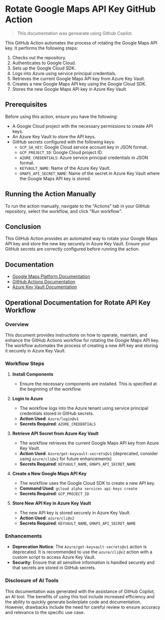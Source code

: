 # Rotate Google Maps API Key GitHub Action

> This documentation was genearate using Github Copilot.

This GitHub Action automates the process of rotating the Google Maps API key. It performs the following steps:

1. Checks out the repository.
2. Authenticates to Google Cloud.
3. Sets up the Google Cloud SDK.
4. Logs into Azure using service principal credentials.
5. Retrieves the current Google Maps API key from Azure Key Vault.
6. Creates a new Google Maps API key using the Google Cloud SDK.
7. Stores the new Google Maps API key in Azure Key Vault.

## Prerequisites

Before using this action, ensure you have the following:

- A Google Cloud project with the necessary permissions to create API keys.
- An Azure Key Vault to store the API keys.
- GitHub secrets configured with the following keys:
  - `GCP_SA_KEY`: Google Cloud service account key in JSON format.
  - `GCP_PROJECT_ID`: Google Cloud project ID.
  - `AZURE_CREDENTIALS`: Azure service principal credentials in JSON format.
  - `KEYVAULT_NAME`: Name of the Azure Key Vault.
  - `GMAPS_API_SECRET_NAME`: Name of the secret in Azure Key Vault where the Google Maps API key is stored.

## Running the Action Manually

To run the action manually, navigate to the "Actions" tab in your GitHub repository, select the workflow, and click "Run workflow".

## Conclusion

This GitHub Action provides an automated way to rotate your Google Maps API key and store the new key securely in Azure Key Vault. Ensure your GitHub secrets are correctly configured before running the action.

## Documentation

- [Google Maps Platform Documentation](https://developers.google.com/maps/apis-by-platform)
- [GitHub Actions Documentation](https://docs.github.com/en/actions)
- [Azure Key Vault Documentation](https://learn.microsoft.com/en-us/azure/key-vault/)

## Operational Documentation for Rotate API Key Workflow

### Overview
This document provides instructions on how to operate, maintain, and enhance the GitHub Actions workflow for rotating the Google Maps API key. The workflow automates the process of creating a new API key and storing it securely in Azure Key Vault.

### Workflow Steps

1. **Install Components**
   - Ensure the necessary components are installed. This is specified at the beginning of the workflow.

2. **Login to Azure**
   - The workflow logs into the Azure tenant using service principal credentials stored in GitHub secrets.
   - **Action Used**: `Azure/login@v1`
   - **Secrets Required**: `AZURE_CREDENTIALS`

3. **Retrieve API Secret from Azure Key Vault**
   - The workflow retrieves the current Google Maps API key from Azure Key Vault.
   - **Action Used**: `Azure/get-keyvault-secrets@v1` (deprecated, consider using `azure/cli@v2` for future enhancements)
   - **Secrets Required**: `KEYVAULT_NAME`, `GMAPS_API_SECRET_NAME`

4. **Create a New Google Maps API Key**
   - The workflow uses the Google Cloud SDK to create a new API key.
   - **Command Used**: `gcloud alpha services api-keys create`
   - **Secrets Required**: `GCP_PROJECT_ID`

5. **Store New API Key in Azure Key Vault**
   - The new API key is stored securely in Azure Key Vault.
   - **Action Used**: `azure/cli@v2`
   - **Secrets Required**: `KEYVAULT_NAME`, `GMAPS_API_SECRET_NAME`

### Enhancements

- **Deprecation Notice**: The `Azure/get-keyvault-secrets@v1` action is deprecated. It is recommended to use the `azure/cli@v2` action with a custom script to access Azure Key Vault.
- **Security**: Ensure that all sensitive information is handled securely and that secrets are stored in GitHub secrets.

### Disclosure of AI Tools
This documentation was generated with the assistance of GitHub Copilot, an AI tool. The benefits of using this tool include increased efficiency and the ability to quickly generate boilerplate code and documentation. However, drawbacks include the need for careful review to ensure accuracy and relevance to the specific use case.